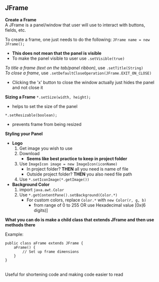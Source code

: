 ## JFrame 
**Create a Frame** <br> 
A JFrame is a panel/window that user will use to interact with buttons, fields, etc. 

To create a frame, one just needs to do the following: `JFrame name = new JFrame();` 
- **This does not mean that the panel is visible** 
- To make the panel visible to user use `.setVisible(true)`

*To title a frame (text on the tab/panel ribbon)*, use `.setTitle(String)` <br>
*To close a frame*, use `.setDefaultCloseOperation(JFrame.EXIT_ON_CLOSE)`
- Clicking the 'x' button to close the window actually just hides the panel and not close it 


**Sizing a Frame** 
`*.setSize(width, height);` <br> 
- helps to set the size of the panel 

`*.setResizable(boolean);`
- prevents frame from being resized 

**Styling your Panel** <br> 
- **Logo**
    1. Get image you wish to use 
    2. Download 
        - **Seems like best practice to keep in project folder**
    3. Use `ImageIcon image = new ImageIcon(iconName)` 
        - In project folder? **THEN** all you need is name of file
        - Outside project folder? **THEN** you also need file path
    4. Use `*.setIconImage(*.getImage())`
- **Background Color**
    1. import `java.awt.Color`
    2. Use `*.getContentPane().setBackground(Color.*)`
        - For custom colors, replace `Color.*` with `new Color(r, g, b)`
            - from range of 0 to 255 OR use Hexadecimal value [0x(6 digits)]

**What you can do is make a child class that extends JFrame and then use methods there**

Example: <br>
```
public class aFrame extends JFrame {
    aFrame() {
        // Set up frame dimensions
    }
}
``` 
<br> 
Useful for shortening code and making code easier to read 